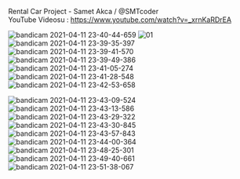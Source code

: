 
Rental Car Project - Samet Akca / @SMTcoder  <br>
 YouTube Videosu :    https://www.youtube.com/watch?v=_xrnKaRDrEA


![bandicam 2021-04-11 23-40-44-659](https://user-images.githubusercontent.com/74311713/114325781-882d2300-9b3a-11eb-897a-412dc88e3d32.jpg)
![01](https://user-images.githubusercontent.com/74311713/114325802-99762f80-9b3a-11eb-98be-2536cbd0d47a.png)![bandicam 2021-04-11 23-39-35-397](https://user-images.githubusercontent.com/74311713/114325818-a8f57880-9b3a-11eb-8ba7-9b1bf1652151.jpg)
![bandicam 2021-04-11 23-39-41-570](https://user-images.githubusercontent.com/74311713/114325821-ae52c300-9b3a-11eb-8b76-11f51cfe891a.jpg)
![bandicam 2021-04-11 23-39-49-386](https://user-images.githubusercontent.com/74311713/114325823-b01c8680-9b3a-11eb-9c82-0145036e343f.jpg)
![bandicam 2021-04-11 23-41-05-274](https://user-images.githubusercontent.com/74311713/114325825-b6aafe00-9b3a-11eb-8ec8-d373e1f10861.jpg)
![bandicam 2021-04-11 23-41-28-548](https://user-images.githubusercontent.com/74311713/114325826-b7dc2b00-9b3a-11eb-9baa-5ea11ad3d546.jpg)
![bandicam 2021-04-11 23-42-53-658](https://user-images.githubusercontent.com/74311713/114325827-b90d5800-9b3a-11eb-9b1f-e9af274c693a.jpg)


![bandicam 2021-04-11 23-43-09-524](https://user-images.githubusercontent.com/74311713/114325832-be6aa280-9b3a-11eb-93cb-750079a3d9a2.jpg)
![bandicam 2021-04-11 23-43-13-586](https://user-images.githubusercontent.com/74311713/114325834-c0346600-9b3a-11eb-8934-d3edfe221a0e.jpg)
![bandicam 2021-04-11 23-43-29-322](https://user-images.githubusercontent.com/74311713/114325838-c1fe2980-9b3a-11eb-86a9-6c9cc6fdbde5.jpg)
![bandicam 2021-04-11 23-43-30-845](https://user-images.githubusercontent.com/74311713/114325840-c3c7ed00-9b3a-11eb-801a-0d0cfce577e9.jpg)
![bandicam 2021-04-11 23-43-57-843](https://user-images.githubusercontent.com/74311713/114325842-c4f91a00-9b3a-11eb-8bed-32660505e949.jpg)
![bandicam 2021-04-11 23-44-00-364](https://user-images.githubusercontent.com/74311713/114325844-c591b080-9b3a-11eb-81c1-b05825b62517.jpg)
![bandicam 2021-04-11 23-48-25-301](https://user-images.githubusercontent.com/74311713/114325847-c6c2dd80-9b3a-11eb-9362-a4bae0092186.jpg)
![bandicam 2021-04-11 23-49-40-661](https://user-images.githubusercontent.com/74311713/114325848-c7f40a80-9b3a-11eb-88ff-ca34349a64dc.jpg)
![bandicam 2021-04-11 23-51-38-067](https://user-images.githubusercontent.com/74311713/114325851-c9253780-9b3a-11eb-8b49-3c86fed4ef79.jpg)
